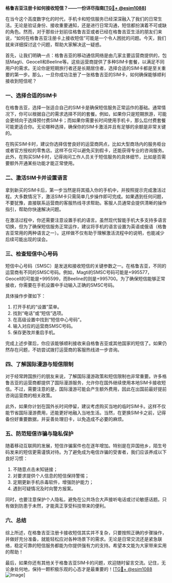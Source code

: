 **格鲁吉亚注册卡如何接收短信？——一份详尽指南[[TG💪+ @esim1088](https://t.me/s/esim1088)]**

在当今这个高度数字化的时代，手机卡和短信服务已经深深融入了我们的日常生活。无论是验证身份、接收重要通知，还是进行日常沟通，短信都扮演着不可或缺的角色。然而，对于那些计划前往格鲁吉亚或者已经在格鲁吉亚生活的朋友们来说，“如何在格鲁吉亚注册卡上接收短信”可能是一个令人困扰的问题。今天，我们就来详细探讨这个问题，帮助大家解决这一疑惑。

首先，让我们明确一点：格鲁吉亚的移动通信网络是由几家主要运营商提供的，包括Magti、Geocell和Beeline等。这些运营商提供了多种SIM卡套餐，以满足不同用户的需求。无论你是短期旅行者还是长期居住者，选择合适的SIM卡都是至关重要的第一步。那么，一旦你成功注册了一张格鲁吉亚的SIM卡，如何确保能够顺利接收到短信呢？

### 一、选择合适的SIM卡

在格鲁吉亚，选择一张适合自己的SIM卡是确保短信服务正常运作的基础。通常情况下，你可以根据自己的需求选择不同的套餐。例如，如果你只是短期旅游，可能会更倾向于选择预付费SIM卡；而如果你需要长时间使用手机卡，那么后付费套餐可能更适合你。无论哪种选择，确保你的SIM卡激活并且有足够的余额是非常关键的。

在购买SIM卡时，建议你选择信誉良好的运营商网点，比如大型商场内的服务柜台或者官方授权的零售店。这样不仅可以避免买到假卡，还能获得专业的咨询服务。此外，在购买SIM卡时，记得询问工作人员关于短信服务的具体细节，比如是否需要额外开通某些功能才能正常使用。

### 二、激活SIM卡并设置语言

拿到新买的SIM卡后，第一步当然是将其插入你的手机中，并按照提示完成激活过程。大多数情况下，激活SIM卡只需简单几步操作即可完成。如果遇到任何问题，不要犹豫，直接联系运营商的客服热线寻求帮助。客服人员通常会提供清晰的操作指引，帮助你快速解决问题。

在激活过程中，你还需要注意设置手机的语言。虽然现代智能手机大多支持多语言切换，但为了确保短信服务正常运作，建议将手机的语言设置为英语或俄语（格鲁吉亚常用的两种语言之一）。这样做不仅有助于理解激活流程中的说明，也能减少后续可能出现的误会。

### 三、检查短信中心号码

短信中心号码（SMSC）是发送和接收短信的关键参数之一。在格鲁吉亚，不同的运营商有不同的SMSC号码。例如，Magti的SMSC号码可能是+995577，Geocell的可能是+995599，而Beeline的则是+995700。为了确保短信能够正常接收，你需要在手机设置中手动输入正确的SMSC号码。

具体操作步骤如下：
1. 打开手机的“设置”菜单。
2. 找到“电话”或“短信”选项。
3. 在高级设置中找到“短信中心号码”。
4. 输入对应的运营商SMSC号码。
5. 保存更改并重启手机。

完成上述步骤后，你应该能够顺利接收来自格鲁吉亚或其他国家的短信了。如果仍然存在问题，不妨尝试拨打运营商的客服热线进一步咨询。

### 四、了解国际漫游与短信限制

对于经常跨国旅行的朋友来说，了解国际漫游政策和短信限制也非常重要。许多格鲁吉亚的运营商都提供了国际漫游服务，允许你在国外继续使用本地SIM卡接收短信。不过，需要注意的是，国际漫游可能会产生额外费用，因此在出国前最好提前咨询运营商的相关政策。

此外，如果你计划在国外长时间停留，建议考虑购买当地的临时SIM卡。这样不仅能节省国际漫游费用，还能更好地融入当地生活。当然，在更换SIM卡之前，记得备份好重要数据，并妥善处理旧卡，以免造成不必要的麻烦。

### 五、防范短信诈骗与隐私保护

随着移动互联网的发展，短信诈骗案件也在逐年增加。特别是在异国他乡，陌生号码发来的短信更需谨慎对待。为了避免成为电信诈骗的受害者，我们应该养成以下良好习惯：

1. 不随意点击未知链接；
2. 对要求提供个人信息的短信保持警惕；
3. 定期更新手机杀毒软件，增强防护能力；
4. 遇到可疑情况及时向警方报案。

同时，也要注意保护个人隐私，避免在公共场合大声接听电话或讨论敏感话题。只有做到防患于未然，才能真正享受科技带来的便利。

### 六、总结

综上所述，在格鲁吉亚注册卡接收短信其实并不复杂，只要按照正确的步骤操作，并做好充分准备，就能轻松应对各种场景下的需求。无论是日常交流还是紧急联络，稳定可靠的短信服务都能为你提供强有力的支持。希望本文能为大家带来实用的帮助！

最后，如果你还有其他关于格鲁吉亚SIM卡的问题，欢迎随时留言交流。记住，无论身处何地，保持一颗积极乐观的心态才是最重要的！[[TG💪+ @esim1088](https://t.me/s/esim1088) ![Image](https://i.postimg.cc/4NQfJmqS/Snipaste-2025-05-13-00-14-12.png)]
